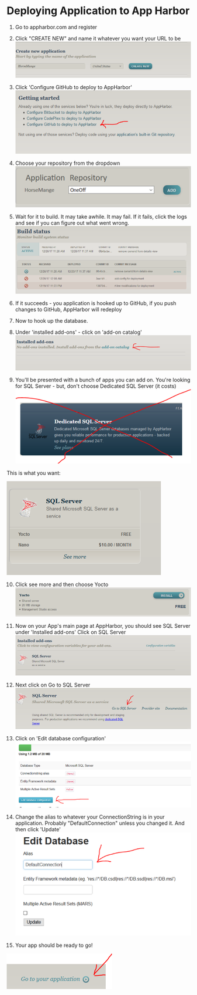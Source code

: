 # Deploying Application to App Harbor

1. Go to appharbor.com and register

2. Click "CREATE NEW" and name it whatever you want your URL to be
![image](./images/1.png)

3. Click 'Configure GitHub to deploy to AppHarbor'
![image](./images/2.png)

4. Choose your repository from the dropdown
![image](./images/3.png)

5. Wait for it to build. It may take awhile. It may fail. If it fails, click the logs and see if you can figure out what went wrong.
![image](./images/4.png)

6. If it succeeds - you application is hooked up to GitHub, if you push changes to GitHub, AppHarbor will redeploy

7. Now to hook up the database.

8. Under 'installed add-ons' - click on 'add-on catalog'
![image](./images/5.png)

9. You'll be presented with a bunch of apps you can add on. You're looking for SQL Server - but, don't choose Dedicated SQL Server (it costs)
![image](./images/6.png)

This is what you want:

![image](./images/7.png)

10. Click see more and then choose Yocto
![image](./images/8.png)

11. Now on your App's main page at AppHarbor, you should see SQL Server under 'Installed add-ons' Click on SQL Server
![image](./images/9.png)

12. Next click on Go to SQL Server
![image](./images/10.png)

13. Click on 'Edit database configuration'
![image](./images/11.png)

14. Change the alias to whatever your ConnectionString is in your application. Probably "DefaultConnection" unless you changed it. And then click 'Update'
![image](./images/12.png)

15. Your app should be ready to go!

![image](./images/13.png)